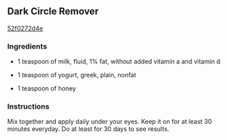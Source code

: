 ## Dark Circle Remover

[52f0272d4e](http://www.food.com/recipe/dark-circle-remover-155540)

### Ingredients

 - 1 teaspoon of milk, fluid, 1% fat, without added vitamin a and vitamin d

 - 1 teaspoon of yogurt, greek, plain, nonfat

 - 1 teaspoon of honey

### Instructions

Mix together and apply daily under your eyes. Keep it on for at least 30 minutes everyday. Do at least for 30 days to see results.